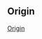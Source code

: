 ## Origin

[Origin](https://velog.io/@dody_/RN-%EC%97%90%EB%9F%AC%EB%85%B8%ED%8A%B8-main.jsbundle-does-not-exist-)
